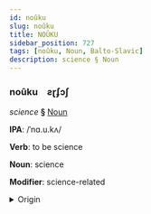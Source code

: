 ```yaml
---
id: noûku
slug: noûku
title: NOÛKU
sidebar_position: 727
tags: [noûku, Noun, Balto-Slavic]
description: science § Noun
---
```


### noûku&emsp;<span kind="abugida">ƨɽʄɔʃ</span>

*science* **§** [Noun](../../tags/Noun)

**IPA**: /ˈnɑ.u.kʌ/

**Verb**: to be science

**Noun**: science

**Modifier**: science-related

<details>
    <summary>Origin</summary>
    Ukrainian нау́ка naúka [nɐˈukɐ]<br/>
    <em>Balto-Slavic Language Family</em>
</details>